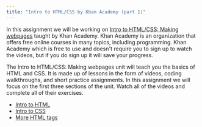 ```yaml
---
title: "Intro to HTML/CSS by Khan Academy (part 1)"
---
```


In this assignment we will be working on [Intro to HTML/CSS: Making webpages](https://www.khanacademy.org/computing/computer-programming/html-css#intro-to-css) taught by Khan Academy. Khan Academy is an organization that offers free online courses in many topics, including programming. Khan Academy which is free to use and doesn't require you to sign up to watch the videos, but if you do sign up it will save your progress.

The Intro to HTML/CSS: Making webpages unit will teach you the basics of HTML and CSS. It is made up of lessons in the form of videos, coding walkthroughs, and short practice assignments. In this assignment we will focus on the first three sections of the unit. Watch all of the videos and complete all of their exercises.

- [Intro to HTML](https://www.khanacademy.org/computing/computer-programming/html-css/intro-to-html/v/making-webpages-intro)
- [Intro to CSS](https://www.khanacademy.org/computing/computer-programming/html-css/intro-to-css/pt/css-basics)
- [More HTML tags](https://www.khanacademy.org/computing/computer-programming/html-css/html-tags-continued/pt/html-links)
